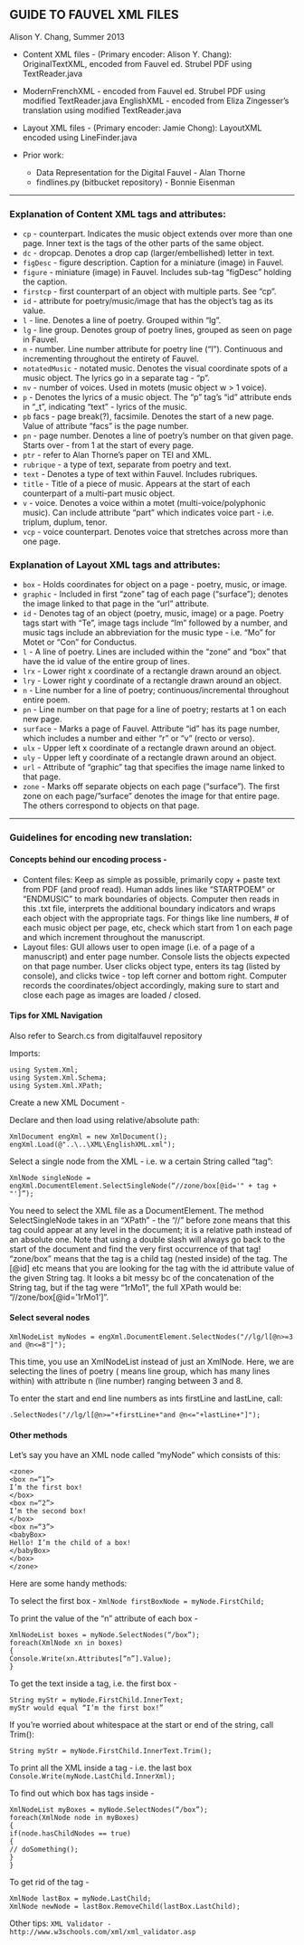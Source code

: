 ## GUIDE TO FAUVEL XML FILES

Alison Y. Chang, Summer 2013

- Content XML files - (Primary encoder: Alison Y. Chang): OriginalTextXML, encoded from Fauvel ed. Strubel PDF using TextReader.java
- ModernFrenchXML - encoded from Fauvel ed. Strubel PDF using modified TextReader.java
EnglishXML - encoded from Eliza Zingesser’s translation using modified TextReader.java

- Layout XML files - (Primary encoder: Jamie Chong): LayoutXML encoded using LineFinder.java

- Prior work: 
	- Data Representation for the Digital Fauvel - Alan Thorne
	- findlines.py (bitbucket repository) - Bonnie Eisenman

_______

### Explanation of Content XML tags and attributes:

- `cp` - counterpart. Indicates the music object extends over more than one page. Inner text is the tags of the other parts of the same object.
- `dc` - dropcap. Denotes a drop cap (larger/embellished) letter in text.
- `figDesc` - figure description. Caption for a miniature (image) in Fauvel.
- `figure` - miniature (image) in Fauvel. Includes sub-tag “figDesc” holding the caption.
- `firstcp` - first counterpart of an object with multiple parts. See “cp”.
- `id` -  attribute for poetry/music/image that has the object’s tag as its value.
- `l` -  line. Denotes a line of poetry. Grouped within “lg”. 
- `lg` -  line group. Denotes group of poetry lines, grouped as seen on page in Fauvel.
- `n` -  number. Line number attribute for poetry line (“l”). Continuous and incrementing throughout the entirety of Fauvel.
- `notatedMusic` -  notated music. Denotes the visual coordinate spots of a music object. The lyrics go in a separate tag - “p”. 
- `nv` -  number of voices. Used in motets (music object w > 1 voice).
- `p` - Denotes the lyrics of a music object. The “p” tag’s “id” attribute ends in “_t”, indicating “text” - lyrics of the music.
- `pb` facs -  page break(?), facsimile. Denotes the start of a new page. Value of attribute “facs” is the page number.
- `pn` -  page number. Denotes a line of poetry’s number on that given page. Starts over - from 1 at the start of every page.
- `ptr` - refer to Alan Thorne’s paper on TEI and XML. 
- `rubrique` -  a type of text, separate from poetry and text. 
- `text` -  Denotes a type of text within Fauvel. Includes rubriques.
- `title` -  Title of a piece of music. Appears at the start of each counterpart of a multi-part music object.
- `v` -  voice. Denotes a voice within a motet (multi-voice/polyphonic music). Can include attribute “part” which indicates voice part - i.e. triplum, duplum, tenor.
- `vcp` -  voice counterpart. Denotes voice that stretches across more than one page.

### Explanation of Layout XML tags and attributes:

- `box` - Holds coordinates for object on a page - poetry, music, or image. 
- `graphic` - Included in first “zone” tag of each page (“surface”); denotes the image linked to that page in the “url” attribute.
- `id` - Denotes tag of an object (poetry, music, image) or a page. Poetry tags start with “Te”, image tags include “Im” followed by a number, and music tags include an abbreviation for the music type - i.e. “Mo” for Motet or “Con” for Conductus.
- `l` - A line of poetry. Lines are included within the “zone” and “box” that have the id value of the entire group of lines.
- `lrx` - Lower right x coordinate of a rectangle drawn around an object.
- `lry` - Lower right y coordinate of a rectangle drawn around an object.
- `n` - Line number for a line of poetry; continuous/incremental throughout entire poem.
- `pn` - Line number on that page for a line of poetry; restarts at 1 on each new page.
- `surface` - Marks a page of Fauvel. Attribute “id” has its page number, which includes a number and either “r” or “v” (recto or verso).
- `ulx` - Upper left x coordinate of a rectangle drawn around an object.
- `uly` - Upper left y coordinate of a rectangle drawn around an object.
- `url` - Attribute of “graphic” tag that specifies the image name linked to that page.
- `zone` - Marks off separate objects on each page (“surface”). The first zone on each page/”surface” denotes the image for that entire page. The others correspond to objects on that page.

______

### Guidelines for encoding new translation:

#### Concepts behind our encoding process -

- Content files: Keep as simple as possible, primarily copy + paste text from PDF (and proof read). Human adds lines like “STARTPOEM” or “ENDMUSIC” to mark boundaries of objects. Computer then reads in this .txt file, interprets the additional boundary indicators and wraps each object with the appropriate tags. For things like line numbers, # of each music object per page, etc, check which start from 1 on each page and which increment throughout the manuscript.
- Layout files: GUI allows user to open image (i.e. of a page of a manuscript) and enter page number. Console lists the objects expected on that page number. User clicks object type, enters its tag (listed by console), and clicks twice - top left corner and bottom right. Computer records the coordinates/object accordingly, making sure to start and close each page as images are loaded / closed.

#### Tips for XML Navigation

Also refer to Search.cs from digitalfauvel repository

Imports:

```
using System.Xml;
using System.Xml.Schema;
using System.Xml.XPath;
```

Create a new XML Document - 

Declare and then load using relative/absolute path:

```
XmlDocument engXml = new XmlDocument();
engXml.Load(@"..\..\XML\EnglishXML.xml"); 
```

Select a single node from the XML - i.e. w a certain String called “tag”:

`XmlNode singleNode = engXml.DocumentElement.SelectSingleNode(“//zone/box[@id='" + tag + "']”);`

You need to select the XML file as a DocumentElement. The method SelectSingleNode takes in an “XPath” - the “//” before zone means that this <zone> tag could appear at any level in the document; it is a relative path instead of an absolute one. Note that using a double slash will always go back to the start of the document and find the very first occurrence of that tag! “zone/box” means that the <box> tag is a child tag (nested inside) of the <zone> tag. The [@id] etc means that you are looking for the <box> tag with the id attribute value of the given String tag. It looks a bit messy bc of the concatenation of the String tag, but if the tag were “1rMo1”, the full XPath would be: “//zone/box[@id=’1rMo1’]”.

#### Select several nodes

`XmlNodeList myNodes = engXml.DocumentElement.SelectNodes("//lg/l[@n>=3 and @n<=8"]");`

This time, you use an XmlNodeList instead of just an XmlNode. Here, we are selecting the lines of poetry (<lg> means line group, which has many <l> lines within) with attribute n (line number) ranging between 3 and 8. 

To enter the start and end line numbers as ints firstLine and lastLine, call:

`.SelectNodes("//lg/l[@n>="+firstLine+"and @n<="+lastLine+"]");`


#### Other methods

Let’s say you have an XML node called “myNode” which consists of this:

```
<zone>
<box n=“1”>
I’m the first box!
</box>
<box n=“2”>
I’m the second box!
</box>
<box n=“3”>
<babyBox>
Hello! I’m the child of a box!
</babyBox>
</box>
</zone>
```

Here are some handy methods:

To select the first box -
`XmlNode firstBoxNode = myNode.FirstChild;`

To print the value of the “n” attribute of each box - 

```
XmlNodeList boxes = myNode.SelectNodes(“/box”);
foreach(XmlNode xn in boxes)
{
Console.Write(xn.Attributes[“n”].Value);
}
```

To get the text inside a tag, i.e. the first box  - 

```
String myStr = myNode.FirstChild.InnerText;
myStr would equal “I’m the first box!”
```

If you’re worried about whitespace at the start or end of the string, call Trim():

```String myStr = myNode.FirstChild.InnerText.Trim();```

To print all the XML inside a tag - i.e. the last box
```Console.Write(myNode.LastChild.InnerXml);```

To find out which box has tags inside -

```
XmlNodeList myBoxes = myNode.SelectNodes(“/box”);
foreach(XmlNode node in myBoxes)
{
if(node.hasChildNodes == true)
{
// doSomething();
}
}
```

To get rid of the <babyBox> tag -

```
XmlNode lastBox = myNode.LastChild;
XmlNode newNode = lastBox.RemoveChild(lastBox.LastChild); 
```

Other tips:
```XML Validator - http://www.w3schools.com/xml/xml_validator.asp ```


